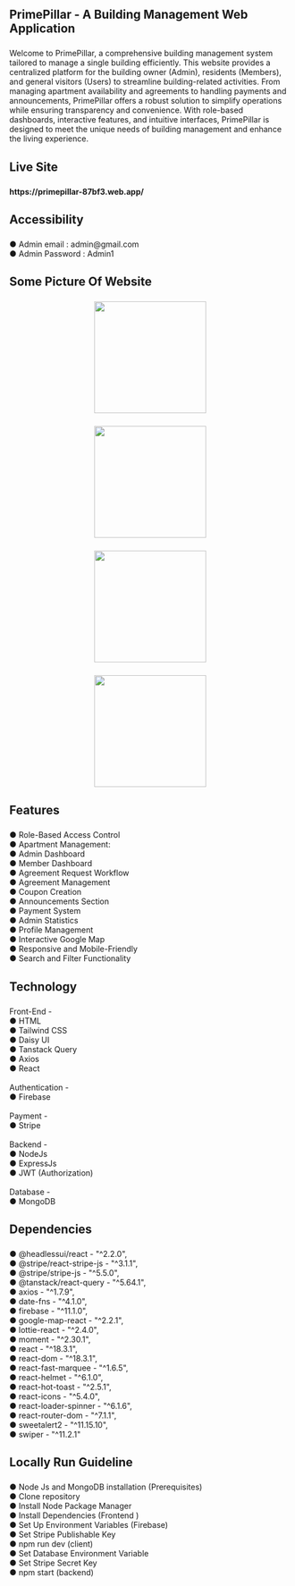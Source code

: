 <h2 align="left">PrimePillar - A Building Management Web Application</h2>

###

<p align="left">Welcome to PrimePillar, a comprehensive building management system tailored to manage a single building efficiently. This website provides a centralized platform for the building owner (Admin), residents (Members), and general visitors (Users) to streamline building-related activities. From managing apartment availability and agreements to handling payments and announcements, PrimePillar offers a robust solution to simplify operations while ensuring transparency and convenience. With role-based dashboards, interactive features, and intuitive interfaces, PrimePillar is designed to meet the unique needs of building management and enhance the living experience.</p>

###

<h2 align="left">Live Site</h2>

###

<h4 align="left">https://primepillar-87bf3.web.app/</h4>

###

<h2 align="left">Accessibility</h2>

###

<p align="left">● Admin email : admin@gmail.com <br>● Admin Password : Admin1</p>

###

<h2 align="left">Some Picture Of Website</h2>

###

<div align="center">
  <img height="200" src="https://i.ibb.co.com/5GJpzF1/Screenshot-2025-01-19-030859.png"  />
</div>

###

<div align="center">
  <img height="200" src="https://i.ibb.co.com/xMXzPG5/Screenshot-2025-01-19-030922.png"  />
</div>

###

<div align="center">
  <img height="200" src="https://i.ibb.co.com/R0NkVCv/Screenshot-2025-01-19-031222.png"  />
</div>

###

<div align="center">
  <img height="200" src="https://i.ibb.co.com/Qm2j5rx/Screenshot-2025-01-19-031407.png"  />
</div>

###

<h2 align="left">Features</h2>

###

<p align="left">● Role-Based Access Control<br>● Apartment Management:<br>● Admin Dashboard<br>● Member Dashboard<br>● Agreement Request Workflow<br>● Agreement Management<br>● Coupon Creation<br>● Announcements Section<br>● Payment System<br>● Admin Statistics<br>● Profile Management<br>● Interactive Google Map<br>● Responsive and Mobile-Friendly<br>● Search and Filter Functionality</p>

###

<h2 align="left">Technology</h2>

###

<p align="left">Front-End -<br>● HTML<br>● Tailwind CSS<br>●  Daisy UI<br>● Tanstack Query<br>● Axios<br>●  React<br><br>Authentication -<br>● Firebase<br><br>Payment -<br>● Stripe<br><br>Backend -<br>● NodeJs<br>● ExpressJs<br>● JWT (Authorization)<br><br>Database -<br>● MongoDB</p>

###

<h2 align="left">Dependencies</h2>

###

<p align="left">● @headlessui/react - "^2.2.0",<br>● @stripe/react-stripe-js - "^3.1.1",<br>● @stripe/stripe-js - "^5.5.0",<br>● @tanstack/react-query - "^5.64.1",<br>● axios - "^1.7.9",<br>● date-fns - "^4.1.0",<br>● firebase - "^11.1.0",<br>● google-map-react - "^2.2.1",<br>● lottie-react - "^2.4.0",<br>● moment - "^2.30.1",<br>● react - "^18.3.1",<br>● react-dom - "^18.3.1",<br>● react-fast-marquee - "^1.6.5",<br>● react-helmet - "^6.1.0",<br>● react-hot-toast - "^2.5.1",<br>● react-icons - "^5.4.0",<br>● react-loader-spinner - "^6.1.6",<br>● react-router-dom - "^7.1.1",<br>● sweetalert2 - "^11.15.10",<br>● swiper - "^11.2.1"</p>

###

<h2 align="left">Locally Run Guideline</h2>

###

<p align="left">● Node Js and MongoDB installation (Prerequisites)<br>● Clone repository<br>● Install Node Package Manager<br>● Install Dependencies (Frontend )<br>● Set Up Environment Variables (Firebase)<br>● Set Stripe Publishable Key<br>● npm run dev (client)<br>● Set Database Environment Variable<br>●  Set Stripe Secret Key<br>● npm start (backend)</p>

###
